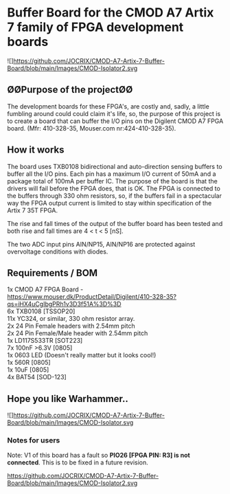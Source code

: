 # **Buffer Board for the CMOD A7 Artix 7 family of FPGA development boards**
![]https://github.com/JOCRIX/CMOD-A7-Artix-7-Buffer-Board/blob/main/Images/CMOD-Isolator2.svg

## ØØPurpose of the projectØØ
The development boards for these FPGA's, are costly and, sadly, a little fumbling around
could could claim it's life, so, the purpose of this project is to create a board that can buffer the I/O pins
on the Digilent CMOD A7 FPGA board. (Mfr: 410-328-35, Mouser.com nr:424-410-328-35).

## **How it works**
The board uses TXB0108 bidirectional and auto-direction sensing buffers to buffer all the I/O pins. Each pin
has a maximum I/O current of 50mA and a package total of 100mA per buffer IC. The purpose of the board is 
that the drivers will fail before the FPGA does, that is OK. The FPGA is connected to the buffers through
330 ohm resistors, so, if the buffers fail in a spectacular way the FPGA output current is limited to stay
within specification of the Artix 7 35T FPGA.

The rise and fall times of the output of the buffer board has been tested and both rise and fall times are 4 < t < 5 [nS].

The two ADC input pins AIN/NP15, AIN/NP16 are protected against overvoltage conditions with diodes.


## **Requirements / BOM**

1x CMOD A7 FPGA Board - https://www.mouser.dk/ProductDetail/Digilent/410-328-35?qs=iHX4uCgIbgPRh1v3D3f51A%3D%3D
<br>
6x TXB0108 [TSSOP20]
<br>
11x YC324, or similar, 330 ohm resistor array.
<br>
2x 24 Pin Female headers with 2.54mm pitch
<br>
2x 24 Pin Female/Male header with 2.54mm pitch
<br>
1x LD117S533TR [SOT223]
<br>
7x 100nF >6.3V [0805]
<br>
1x 0603 LED (Doesn't really matter but it looks cool!)
<br>
1x 560R [0805]
<br>
1x 10uF [0805]
<br>
4x BAT54 [SOD-123]

## Hope you like Warhammer..

![]https://github.com/JOCRIX/CMOD-A7-Artix-7-Buffer-Board/blob/main/Images/CMOD-Isolator.svg

### Notes for users
Note: V1 of this board has a fault so **PIO26 [FPGA PIN: R3] is not connected**. This is to be fixed in a future revision.

https://github.com/JOCRIX/CMOD-A7-Artix-7-Buffer-Board/blob/main/Images/CMOD-Isolator2.svg